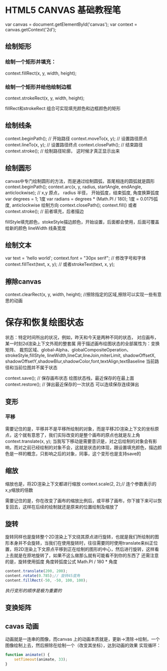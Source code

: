 # HTML5 CANVAS 基础教程笔

var canvas = document.getElementById('canvas');
var context = canvas.getContext('2d');

## 绘制矩形
### 绘制一个矩形并填充：
context.fillRect(x, y, width, height);

### 绘制一个矩形并给他绘制边框
context.strokeRect(x, y, width, height);

fillRect和strokeRect 组合可实现填充颜色和边框颜色的矩形

## 绘制线条

context.beginPath(); // 开始路径
context.moveTo(x, y); // 设置路径原点
context.lineTo(x, y); // 设置路径终点
context.closePath(); // 结束路径
context.stroke(); // 绘制路径轮廓， 这时候才真正显示出来


## 绘制圆形
canvas中专门绘制圆形的方法，而是通过绘制圆弧，首尾相连的圆弧就是圆形
context.beginPath();
context.arc(x, y, radius, startAngle, endAngle, anticlockwise); // x,y 原点， radius 半径， 开始弧度，结束弧度, 角度换算弧度 var degrees = 1; 1度 var radians = degrees * (Math.PI / 180); 1度 = 0.0175弧度, anticlockwise 绘制方向
context.closePath();
context.fill() 或者 context.stroke(); // 前者填充，后者描边

fillStyle填充颜色，stokeStyle描边颜色，开始设置，后面都会使用，后面可覆盖给新的颜色
lineWidth 线条宽度

## 绘制文本
var text = 'hello world';
context.font = "30px serif"; // 修改字号和字体
context.fillText(text, x, y); // 或者strokeText(text, x, y);


## 擦除canvas
context.clearRect(x, y, width, height); //擦除指定的区域,擦除可以实现一些有意思的动画

# 保存和恢复绘图状态
状态：特定时间所出的状况，例如，昨天和今天是两种不同的状态，
对应画布，某一时刻2d渲染上下文外观的整套属
用于描述画布绘图状态的全部属性为：变换矩阵、 裁剪区域、global-Alpha、globalCompositeOperation、strokeStyle,fillStyle, lineWidth,lineCat,lineJoin,miterLimit, shadowOffsetX, shadowOffsetY,shadowBlur,shadowColor,font,textAlign,textBaseline
当前路径和当前位图并不属于状态

context.save(); // 保存画布状态
绘图状态栈，最近保存的在最上面
context.restore(); // 弹出最近保存的一次状态
可以连续保存连续弹出

## 变形
### 平移
需要记住的是，平移并不是平移所绘制的对象，而是平移2D渲染上下文的坐标原点，这个就有意思了，我们实际改变的是整个画布的原点也就是左上角
context.translate(x, y);
当我写下移动是需要意识是，对之后绘制的对象会有影响，而对之前已经绘制的对象不会，这就是状态的体现，跟设置填充颜色，描边颜色是一样的概念，只影响之后的对象，同事，这个变形也是支持save的

## 缩放
缩放也是，将2D渲染上下文都进行缩放
context.scale(2, 2);// 连个参数表示的x,y缩放的倍数

需要记住的是，你在改变了画布的缩放比例后，或平移了画布，你下接下来可以恢复回去，这样在后续的绘制就还是原来的位置绘制及缩放了

## 旋转
旋转同样也是旋转整个2D渲染上下文绕其原点进行旋转，也就是我们所绘制的图形本身并不会旋转，当我们在使用旋转时，往往需要同时使用translate来纠正位置，将2D渲染上下文原点平移到正在绘制的图形的中心，然后进行旋转，这样看上去就是在原地旋转了，如果不这么做那么就有可能看不到你的东西了
还需注意的是，旋转使用弧度 角度转弧度公式 Math.PI / 180 * 角度

```javascript
content.translate(200, 200);
content.rotate(0.785);// 旋转45度角
content.fillRect(-50, -50, 100, 100);
```

*执行变形的顺序是极为重要的*

## 变换矩阵





## cavas 动画
动画就是一连串的图像，而canvas 上的动画本质就是，更新->清除->绘制，一个图像绘制上去，然后擦除在绘制一个（改变其坐标），达到动画的效果
实现循环：
```javascript
function animate() {
    setTimeout(animate, 33);
}
```
